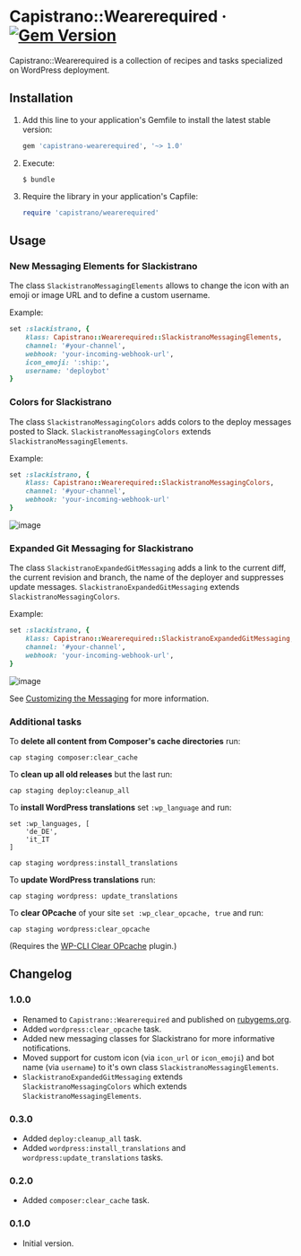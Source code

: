# Capistrano::Wearerequired &middot; [![Gem Version](https://badge.fury.io/rb/capistrano-wearerequired.svg)](https://rubygems.org/gems/capistrano-wearerequired)

Capistrano::Wearerequired is a collection of recipes and tasks specialized on WordPress deployment.


## Installation

1. Add this line to your application's Gemfile to install the latest stable version:

   ```ruby
   gem 'capistrano-wearerequired', '~> 1.0'
   ```

2. Execute:

   ```
   $ bundle
   ```

3. Require the library in your application's Capfile:

   ```ruby
   require 'capistrano/wearerequired'
   ```


## Usage

### New Messaging Elements for Slackistrano

The class `SlackistranoMessagingElements` allows to change the icon with an emoji or image URL and to define a custom username.

Example:
```ruby
set :slackistrano, {
    klass: Capistrano::Wearerequired::SlackistranoMessagingElements,
    channel: '#your-channel',
    webhook: 'your-incoming-webhook-url',
    icon_emoji: ':ship:',
    username: 'deploybot'
}
```

### Colors for Slackistrano

The class `SlackistranoMessagingColors` adds colors to the deploy messages posted to Slack. `SlackistranoMessagingColors` extends `SlackistranoMessagingElements`.

Example:
```ruby
set :slackistrano, {
    klass: Capistrano::Wearerequired::SlackistranoMessagingColors,
    channel: '#your-channel',
    webhook: 'your-incoming-webhook-url'
}
```

![image](https://user-images.githubusercontent.com/1785641/30828166-73a570be-a245-11e7-8e1e-9eda33719179.png)

### Expanded Git Messaging for Slackistrano

The class `SlackistranoExpandedGitMessaging` adds a link to the current diff, the current revision and branch, the name of the deployer and suppresses update messages. `SlackistranoExpandedGitMessaging` extends `SlackistranoMessagingColors`.

Example:
```ruby
set :slackistrano, {
    klass: Capistrano::Wearerequired::SlackistranoExpandedGitMessaging,
    channel: '#your-channel',
    webhook: 'your-incoming-webhook-url',
}
```

![image](https://user-images.githubusercontent.com/1785641/30828269-c5e55fc4-a245-11e7-8ac9-94cf299ef5a3.png)

See [Customizing the Messaging](https://github.com/phallstrom/slackistrano/tree/v3.1.0#customizing-the-messaging) for more information.

### Additional tasks

To **delete all content from Composer's cache directories** run:

```
cap staging composer:clear_cache
```

To **clean up all old releases** but the last run:

```
cap staging deploy:cleanup_all
```

To **install WordPress translations** set `:wp_language` and run:

```
set :wp_languages, [
	'de_DE',
	'it_IT
]

cap staging wordpress:install_translations
```

To **update WordPress translations** run:

```
cap staging wordpress: update_translations
```

To **clear OPcache** of your site `set :wp_clear_opcache, true` and run:

```
cap staging wordpress:clear_opcache
```

(Requires the [WP-CLI Clear OPcache](https://packagist.org/packages/wearerequired/wp-cli-clear-opcache) plugin.)


## Changelog

### 1.0.0

* Renamed to `Capistrano::Wearerequired` and published on [rubygems.org](https://rubygems.org/gems/capistrano-wearerequired).
* Added `wordpress:clear_opcache` task.
* Added new messaging classes for Slackistrano for more informative notifications.
 * Moved support for custom icon (via `icon_url` or `icon_emoji`) and bot name (via `username`) to it's own class `SlackistranoMessagingElements`.
 * `SlackistranoExpandedGitMessaging` extends `SlackistranoMessagingColors` which extends `SlackistranoMessagingElements`.

### 0.3.0

* Added `deploy:cleanup_all` task.
* Added `wordpress:install_translations` and `wordpress:update_translations` tasks.

### 0.2.0

* Added `composer:clear_cache` task.

### 0.1.0

* Initial version.
